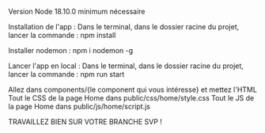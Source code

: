 Version Node 18.10.0 minimum nécessaire

Installation de l'app :
Dans le terminal, dans le dossier racine du projet, lancer la commande : npm install

Installer nodemon :
npm i nodemon -g

Lancer l'app en local :
Dans le terminal, dans le dossier racine du projet, lancer la commande : npm run start


Allez dans components/{le component qui vous intéresse} et mettez l'HTML
Tout le CSS de la page Home dans public/css/home/style.css
Tout le JS de la page Home dans public/js/home/script.js

TRAVAILLEZ BIEN SUR VOTRE BRANCHE SVP !

